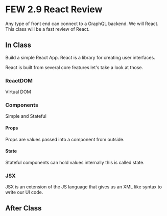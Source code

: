 # FEW 2.9 React Review

Any type of front end can connect to a GraphQL backend. We will React. This class will be a fast review of React. 

## In Class

Build a simple React App. React is a library for creating user interfaces. 

React is built from several core features let's take a look at those. 

### ReactDOM

Virtual DOM

### Components 

Simple and Stateful 

#### Props 

Props are values passed into a component from outside. 

#### State

Stateful components can hold values internally this is called state. 

### JSX 

JSX is an extension of the JS language that gives us an XML like syntax to write our UI code. 

## After Class 

